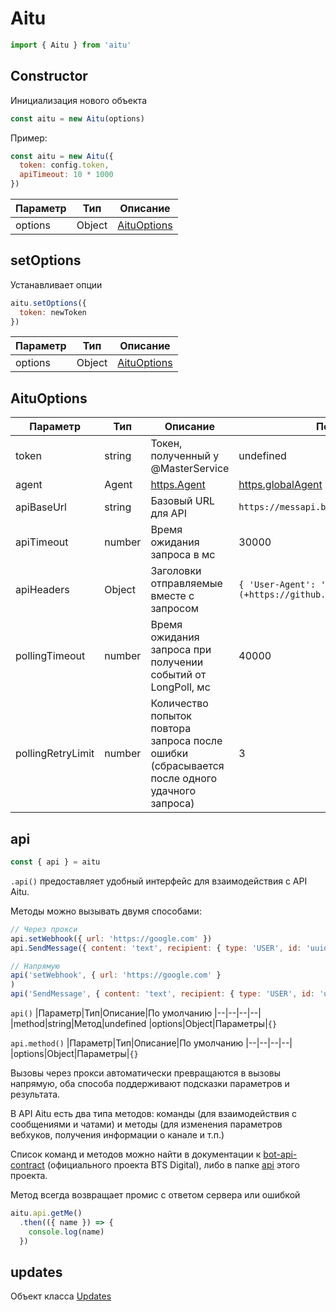 # Aitu

```js
import { Aitu } from 'aitu'
```

## Constructor

Инициализация нового объекта

```js
const aitu = new Aitu(options)
```

Пример:

```js
const aitu = new Aitu({
  token: config.token,
  apiTimeout: 10 * 1000
})
```

|Параметр|Тип|Описание|
|--|--|--|
|options|Object|[AituOptions](#aituoptions)|

## setOptions

Устанавливает опции

```js
aitu.setOptions({
  token: newToken
})
```

|Параметр|Тип|Описание|
|--|--|--|
|options|Object|[AituOptions](#aituoptions)|

## AituOptions

|Параметр|Тип|Описание|По умолчанию
|--|--|--|--|
|token|string|Токен, полученный у @MasterService|undefined|
|agent|Agent|[https.Agent](https://nodejs.org/api/https.html#https_class_https_agent)|[https.globalAgent](https://nodejs.org/api/https.html#https_https_globalagent)|
|apiBaseUrl|string|Базовый URL для API|`https://messapi.btsdapps.net/bot/v1`|
|apiTimeout|number|Время ожидания запроса в мс|30000|
|apiHeaders|Object|Заголовки отправляемые вместе с запросом|`{ 'User-Agent': 'aitu/${version} (+https://github.com/vitalyavolyn/aitu.git)'}`|
|pollingTimeout|number|Время ожидания запроса при получении событий от LongPoll, мс|40000|
|pollingRetryLimit|number|Количество попыток повтора запроса после ошибки (сбрасывается после одного удачного запроса)|3|

## api

```js
const { api } = aitu
```

`.api()` предоставляет удобный интерфейс для взаимодействия с API Aitu.

Методы можно вызывать двумя способами:

```js
// Через прокси
api.setWebhook({ url: 'https://google.com' })
api.SendMessage({ content: 'text', recipient: { type: 'USER', id: 'uuid' } })

// Напрямую
api('setWebhook', { url: 'https://google.com' }
)
api('SendMessage', { content: 'text', recipient: { type: 'USER', id: 'uuid' } })
```

`api()`
|Параметр|Тип|Описание|По умолчанию
|--|--|--|--|
|method|string|Метод|undefined
|options|Object|Параметры|`{}`

`api.method()`
|Параметр|Тип|Описание|По умолчанию
|--|--|--|--|
|options|Object|Параметры|`{}`

Вызовы через прокси автоматически превращаются в вызовы напрямую, оба способа поддерживают подсказки параметров и результата.

В API Aitu есть два типа методов: команды (для взаимодействия с сообщениями и чатами) и методы (для изменения параметров вебхуков, получения информации о канале и т.п.)

Список команд и методов можно найти в документации к [bot-api-contract](https://btsdigital.github.io/bot-api-contract/endpoints.html) (официального проекта BTS Digital), либо в папке [api](../../src/api) этого проекта.

Метод всегда возвращает промис с ответом сервера или ошибкой

```js
aitu.api.getMe()
  .then(({ name }) => {
    console.log(name)
  })
```

## updates

Объект класса [Updates](updates.md)
